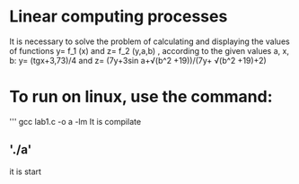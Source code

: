 # Linear computing processes
It is necessary to solve the problem of calculating and displaying the values of functions y= f_1 (x) and z= f_2 (y,a,b) , according to the given values a, x, b:
y= (tgx+3,73)/4 and  z= (7y+3sin a+√(b^2 +19))/(7y+ √(b^2 +19)+2)

# To run on linux, use the command:
''' gcc lab1.c -o a -lm
It is compilate
## './a' 
it is start
